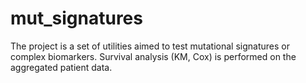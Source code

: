 # mut_signatures

The project is a set of utilities aimed to test mutational signatures or complex biomarkers. Survival analysis (KM, Cox) is performed on the aggregated patient data.
